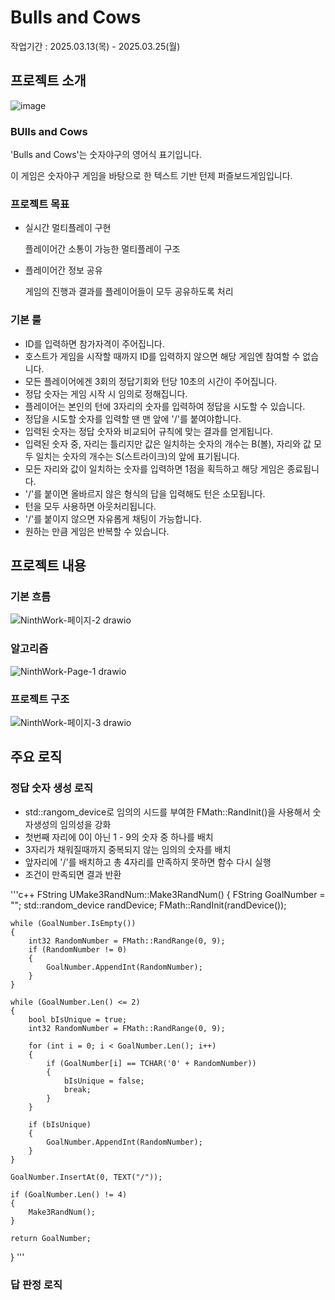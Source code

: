 # Bulls and Cows

작업기간 : 2025.03.13(목) - 2025.03.25(월)


## 프로젝트 소개

![image](https://github.com/user-attachments/assets/8a045509-ec0f-4418-b233-91ce32087b76)

### BUlls and Cows

'Bulls and Cows'는 숫자야구의 영어식 표기입니다.

이 게임은 숫자야구 게임을 바탕으로 한 텍스트 기반 턴제 퍼즐보드게임입니다.


### 프로젝트 목표
- 실시간 멀티플레이 구현

  플레이어간 소통이 가능한 멀티플레이 구조

- 플레이어간 정보 공유

  게임의 진행과 결과를 플레이어들이 모두 공유하도록 처리


### 기본 룰

- ID를 입력하면 참가자격이 주어집니다.
- 호스트가 게임을 시작할 때까지 ID를 입력하지 않으면 해당 게임엔 참여할 수 없습니다.
- 모든 플레이어에겐 3회의 정답기회와 턴당 10초의 시간이 주어집니다.
- 정답 숫자는 게임 시작 시 임의로 정해집니다.
- 플레이어는 본인의 턴에 3자리의 숫자를 입력하여 정답을 시도할 수 있습니다.
- 정답을 시도할 숫자를 입력할 땐 맨 앞에 '/'를 붙여야합니다.
- 입력된 숫자는 정답 숫자와 비교되어 규칙에 맞는 결과를 얻게됩니다.
- 입력된 숫자 중, 자리는 틀리지만 값은 일치하는 숫자의 개수는 B(볼), 자리와 값 모두 일치는 숫자의 개수는 S(스트라이크)의 앞에 표기됩니다.
- 모든 자리와 값이 일치하는 숫자를 입력하면 1점을 획득하고 해당 게임은 종료됩니다.
- '/'를 붙이면 올바르지 않은 형식의 답을 입력해도 턴은 소모됩니다.
- 턴을 모두 사용하면 아웃처리됩니다.
- '/'를 붙이지 않으면 자유롭게 채팅이 가능합니다.
- 원하는 만큼 게임은 반복할 수 있습니다.

## 프로젝트 내용

### 기본 흐름

![NinthWork-페이지-2 drawio](https://github.com/user-attachments/assets/0bfda761-4c4d-4c6a-b059-4d6d8cd6c791)

### 알고리즘

![NinthWork-Page-1 drawio](https://github.com/user-attachments/assets/523340d9-8a47-475e-869d-546fe9ae5b60)

### 프로젝트 구조

![NinthWork-페이지-3 drawio](https://github.com/user-attachments/assets/ec9af11e-1fc9-47a1-afee-5f80735df52f)

## 주요 로직

### 정답 숫자 생성 로직

- std::rangom_device로 임의의 시드를 부여한 FMath::RandInit()을 사용해서 숫자생성의 임의성을 강화
- 첫번째 자리에 0이 아닌 1 - 9의 숫자 중 하나를 배치
- 3자리가 채워질때까지 중복되지 않는 임의의 숫자를 배치
- 앞자리에 '/'를 배치하고 총 4자리를 만족하지 못하면 함수 다시 실행
- 조건이 만족되면 결과 반환

'''c++
FString UMake3RandNum::Make3RandNum()
{
	FString GoalNumber = "";
	std::random_device randDevice;
	FMath::RandInit(randDevice());

	while (GoalNumber.IsEmpty())
	{
		int32 RandomNumber = FMath::RandRange(0, 9);
		if (RandomNumber != 0)
		{
			GoalNumber.AppendInt(RandomNumber);
		}
	}

	while (GoalNumber.Len() <= 2)
	{
		bool bIsUnique = true;
		int32 RandomNumber = FMath::RandRange(0, 9);

		for (int i = 0; i < GoalNumber.Len(); i++)
		{
			if (GoalNumber[i] == TCHAR('0' + RandomNumber))
			{
				bIsUnique = false;
				break;
			}
		}

		if (bIsUnique)
		{
			GoalNumber.AppendInt(RandomNumber);
		}
	}

	GoalNumber.InsertAt(0, TEXT("/"));

	if (GoalNumber.Len() != 4)
	{
		Make3RandNum();
	}

	return GoalNumber;
}
'''

### 답 판정 로직

